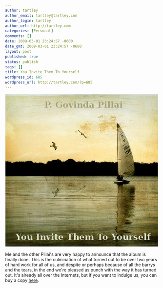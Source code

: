 ```yaml
---
author: tartley
author_email: tartley@tartley.com
author_login: tartley
author_url: http://tartley.com
categories: [Personal]
comments: []
date: 2009-03-01 23:24:57 -0600
date_gmt: 2009-03-01 23:24:57 -0600
layout: post
published: true
status: publish
tags: []
title: You Invite Them To Yourself
wordpress_id: 685
wordpress_url: http://tartley.com/?p=685
---
```


[![Cover Art](/assets/2009/03/cover.jpg)](http://www.facebook.com/photo.php?pid=2212211&id=589628893)

Me and the other Pillai's are very happy to announce that the album is
finally done. This is the culmination of what turned out to be over two
years of hard work for all of us, and despite or perhaps because of all
the barrys and the tears, in the end we're pleased as punch with the way
it has turned out. It's already all over the Internets, but if you want
to indulge us, you can buy a copy
[here](http://www.facebook.com/photo.php?pid=2212211&id=589628893).
